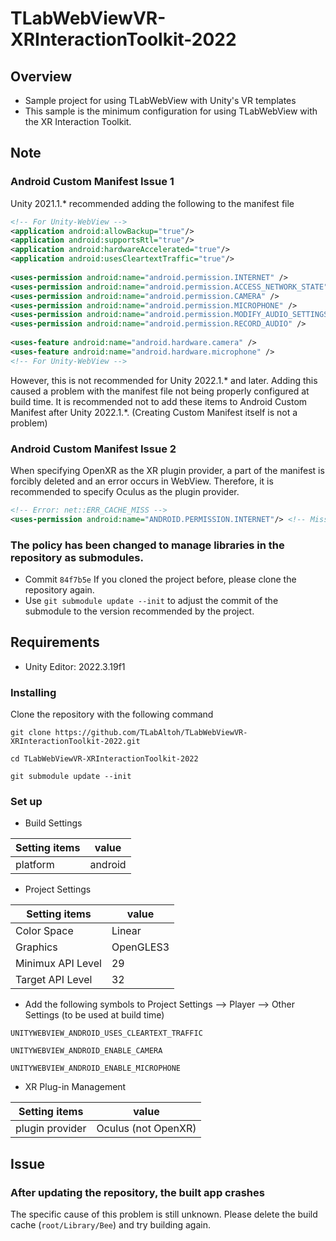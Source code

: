 # TLabWebViewVR-XRInteractionToolkit-2022

## Overview
- Sample project for using TLabWebView with Unity's VR templates
- This sample is the minimum configuration for using TLabWebView with the XR Interaction Toolkit.

## Note
### Android Custom Manifest Issue 1

Unity 2021.1.* recommended adding the following to the manifest file

```xml
<!-- For Unity-WebView -->
<application android:allowBackup="true"/>
<application android:supportsRtl="true"/>
<application android:hardwareAccelerated="true"/>
<application android:usesCleartextTraffic="true"/>
	
<uses-permission android:name="android.permission.INTERNET" />
<uses-permission android:name="android.permission.ACCESS_NETWORK_STATE"/>
<uses-permission android:name="android.permission.CAMERA" />
<uses-permission android:name="android.permission.MICROPHONE" />
<uses-permission android:name="android.permission.MODIFY_AUDIO_SETTINGS" />
<uses-permission android:name="android.permission.RECORD_AUDIO" />
	
<uses-feature android:name="android.hardware.camera" />
<uses-feature android:name="android.hardware.microphone" />
<!-- For Unity-WebView -->
```

However, this is not recommended for Unity 2022.1.* and later. 
	Adding this caused a problem with the manifest file not being properly configured at build time.
	It is recommended not to add these items to Android Custom Manifest after Unity 2022.1.*. (Creating Custom Manifest itself is not a problem)

### Android Custom Manifest Issue 2

When specifying OpenXR as the XR plugin provider, a part of the manifest is forcibly deleted and an error occurs in WebView. Therefore, it is recommended to specify Oculus as the plugin provider.

```xml
<!-- Error: net::ERR_CACHE_MISS -->
<uses-permission android:name="ANDROID.PERMISSION.INTERNET"/> <!-- Missing !! -->
```

### The policy has been changed to manage libraries in the repository as submodules.

- Commit ``` 84f7b5e ``` If you cloned the project before, please clone the repository again.
- Use ``` git submodule update --init ``` to adjust the commit of the submodule to the version recommended by the project.

## Requirements
- Unity Editor: 2022.3.19f1

### Installing
Clone the repository with the following command
```
git clone https://github.com/TLabAltoh/TLabWebViewVR-XRInteractionToolkit-2022.git

cd TLabWebViewVR-XRInteractionToolkit-2022

git submodule update --init
```

### Set up
- Build Settings  

| Setting items | value |
| --- | --- |  
| platform | android |  

- Project Settings

| Setting items | value |
| --- | --- |  
| Color Space | Linear |  
| Graphics | OpenGLES3 |  
| Minimux API Level | 29 |  
| Target API Level | 32 |  

- Add the following symbols to Project Settings --> Player --> Other Settings (to be used at build time)  

```
UNITYWEBVIEW_ANDROID_USES_CLEARTEXT_TRAFFIC
```
```
UNITYWEBVIEW_ANDROID_ENABLE_CAMERA
```
```
UNITYWEBVIEW_ANDROID_ENABLE_MICROPHONE
```

- XR Plug-in Management

| Setting items | value |
| --- | --- |  
| plugin provider | Oculus (not OpenXR) |  
 
## Issue
### After updating the repository, the built app crashes

The specific cause of this problem is still unknown. Please delete the build cache (``` root/Library/Bee ```) and try building again.
